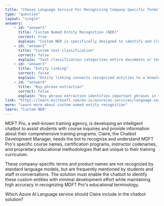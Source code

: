 ```yaml
---
title: "Choose Language Service For Recognizing Company-Specific Terms"
type: "question"
layout: "single"
answers:
    - id: "answer1"
      title: "Custom Named Entity Recognition (NER)"
      correct: true
      explain: "Custom NER is specifically designed to identify and classify custom entities like company products, codenames, and domain-specific terminology that aren't recognized by standard models."
    - id: "answer2"
      title: "Custom text classification"
      correct: false
      explain: "Text classification categorizes entire documents or text passages into predefined classes, but doesn't identify specific entities within the text."
    - id: "answer3"
      title: "Entity linking"
      correct: false
      explain: "Entity linking connects recognized entities to a knowledge base like Wikipedia, but requires entities to already exist in external databases."
    - id: "answer4"
      title: "Key phrase extraction"
      correct: false
      explain: "Key phrase extraction identifies important phrases in text but doesn't provide the specific entity recognition and classification needed for company-specific terms."
link: "https://learn.microsoft.com/en-us/azure/ai-services/language-service/custom-named-entity-recognition/overview"
more: "Learn more about custom named entity recognition"
learn: "Custom NER"
---
```


MDFT Pro, a well-known training agency, is developing an intelligent chatbot to assist students with course inquiries and provide information about their comprehensive training programs. Claire, the Chatbot Development Manager, needs the bot to recognize and understand MDFT Pro's specific course names, certification programs, instructor codenames, and proprietary educational methodologies that are unique to their training curriculum. 

These company-specific terms and product names are not recognized by standard language models, but are frequently mentioned by students and staff in conversations. The solution must enable the chatbot to identify these custom entities with minimal development effort while maintaining high accuracy in recognizing MDFT Pro's educational terminology.

Which Azure AI Language service should Claire include in the chatbot solution?
